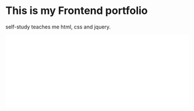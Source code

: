 # This is my Frontend portfolio
self-study teaches me html, css and jquery.

![Example1](gifs/eldin-ticker-v1.gif)





